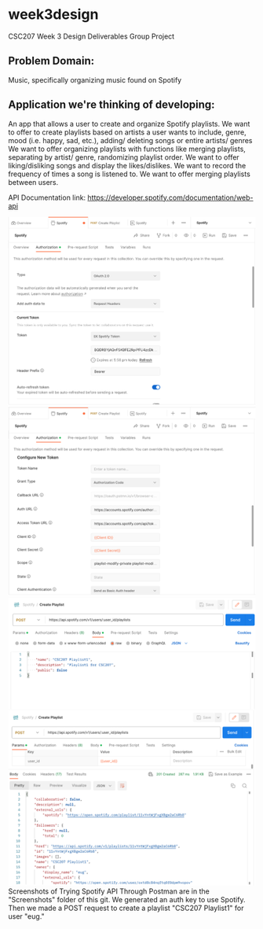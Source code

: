 # week3design
CSC207 Week 3 Design Deliverables Group Project

## Problem Domain: 
Music, specifically organizing music found on Spotify

## Application we're thinking of developing:
An app that allows a user to create and organize Spotify playlists.
We want to offer to create playlists based on artists a user wants to include, genre, mood (i.e. happy, sad, etc.), 
adding/ deleting songs or entire artists/ genres
We want to offer organizing playlists with functions like merging playlists, separating by artist/ genre, 
randomizing playlist order.
We want to offer liking/disliking songs and display the likes/dislikes.
We want to record the frequency of times a song is listened to.
We want to offer merging playlists between users.

API Documentation link: https://developer.spotify.com/documentation/web-api

![Screenshot of token generation](https://github.com/pitons04/week3design/blob/main/Screenshots/Postman%20Auth%2C%20Generating%20Token%20For%20Spotify%20API%20Screenshot%20Part%201%20-%20CSC207%20Group%20229%20.png)
![Screenshot of token generation pt.2](https://github.com/pitons04/week3design/blob/main/Screenshots/Postman%20Auth%2C%20Generating%20Token%20For%20Spotify%20API%20Screenshot%20Part%202%20-%20CSC207%20Group%20229%20.png)
![Screenshot of playlist creation](https://github.com/pitons04/week3design/blob/main/Screenshots/Creating%20A%20Playlist%20Through%20Spotify%20API%20With%20Postman%2C%20POST%20and%20Body%20Screenshot%20-%20CSC207%20Group%20229%20.png)
![Playlist creation result](https://github.com/pitons04/week3design/blob/main/Screenshots/Creating%20A%20Playlist%20Through%20Spotify%20API%20With%20Postman%2C%20POST%2C%20Params%20and%20Result%20Screenshot%20-%20CSC207%20Group%20229%20.png)
Screenshots of Trying Spotify API Through Postman are in the "Screenshots" folder of this git.
We generated an auth key to use Spotify. Then we made a POST request to create a playlist "CSC207 Playlist1" for user "eug."
